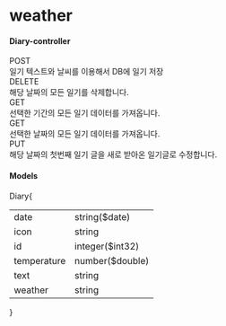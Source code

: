 # weather

#### Diary-controller
<div class="opblock-summary opblock-summary-post"><span class="opblock-summary-method">POST</span><span class="opblock-summary-path"></span><div class="opblock-summary-description">일기 텍스트와 날씨를 이용해서 DB에 일기 저장</div><!-- react-empty: 104 --></div>
<div class="opblock-summary opblock-summary-delete"><span class="opblock-summary-method">DELETE</span><span class="opblock-summary-path"></span><div class="opblock-summary-description">해당 날짜의 모든 일기를 삭제합니다.</div><!-- react-empty: 114 --></div>
<div class="opblock-summary opblock-summary-get"><span class="opblock-summary-method">GET</span><span class="opblock-summary-path" ></span><div class="opblock-summary-description">선택한 기간의 모든 일기 데이터를 가져옵니다.</div><!-- react-empty: 129 --></div>
<div class="opblock-summary opblock-summary-get"><span class="opblock-summary-method">GET</span><span class="opblock-summary-path"></span><div class="opblock-summary-description">선택한 날짜의 모든 일기 데이터를 가져옵니다.</div><!-- react-empty: 139 --></div>
<div class="opblock-summary opblock-summary-put"><span class="opblock-summary-method">PUT</span><span class="opblock-summary-path"></span><div class="opblock-summary-description">해당 날짜의 첫번째 일기 글을 새로 받아온 일기글로 수정합니다.</div><!-- react-empty: 149 --></div>

#### Models
<div id="model-Diary" class="model-container"><span class="models-jump-to-path"><!-- react-empty: 557 --></span><span class="model-box"><div class="model-box"><span class="model"><span class=""><span class="pointer"><span class="model-title"><span class="model-title__text">Diary</span></span></span><span class="pointer"><span class="model-toggle"></span></span><span class="brace-open object">{</span><span class="inner-object"><table class="model"><tbody><tr class="property-row"><td><!-- react-text: 581 -->date<!-- /react-text --></td><td><span class="model"><span class="prop"><span class="prop-type">string</span><span class="prop-format"><!-- react-text: 587 -->($<!-- /react-text --><!-- react-text: 588 -->date<!-- /react-text --><!-- react-text: 589 -->)<!-- /react-text --></span></span></span></td></tr><tr class="property-row"><td><!-- react-text: 592 -->icon<!-- /react-text --></td><td><span class="model"><span class="prop"><span class="prop-type">string</span></span></span></td></tr><tr class="property-row"><td><!-- react-text: 599 -->id<!-- /react-text --></td><td><span class="model"><span class="prop"><span class="prop-type">integer</span><span class="prop-format"><!-- react-text: 605 -->($<!-- /react-text --><!-- react-text: 606 -->int32<!-- /react-text --><!-- react-text: 607 -->)<!-- /react-text --></span></span></span></td></tr><tr class="property-row"><td><!-- react-text: 610 -->temperature<!-- /react-text --></td><td><span class="model"><span class="prop"><span class="prop-type">number</span><span class="prop-format"><!-- react-text: 616 -->($<!-- /react-text --><!-- react-text: 617 -->double<!-- /react-text --><!-- react-text: 618 -->)<!-- /react-text --></span></span></span></td></tr><tr class="property-row"><td><!-- react-text: 621 -->text<!-- /react-text --></td><td><span class="model"><span class="prop"><span class="prop-type">string</span></span></span></td></tr><tr class="property-row"><td><!-- react-text: 628 -->weather<!-- /react-text --></td><td><span class="model"><span class="prop"><span class="prop-type">string</span></span></span></td></tr></tbody></table></span><span class="brace-close">}</span></span></span></div></span></div>
